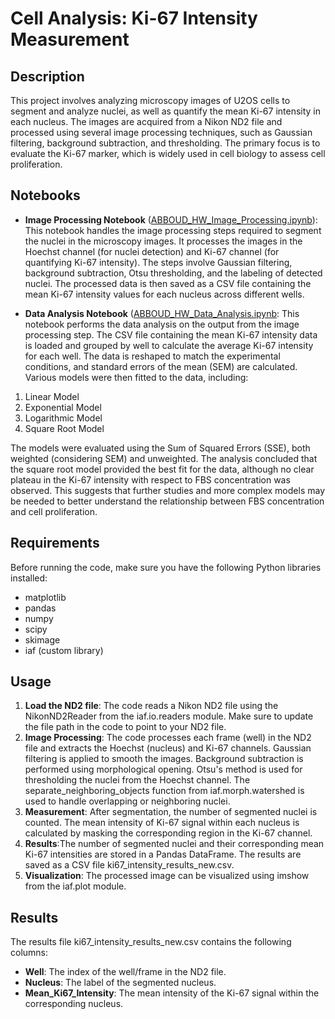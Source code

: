 # Cell Analysis: Ki-67 Intensity Measurement
## Description
This project involves analyzing microscopy images of U2OS cells to segment and analyze nuclei, as well as quantify the mean Ki-67 intensity in each nucleus. The images are acquired from a Nikon ND2 file and processed using several image processing techniques, such as Gaussian filtering, background subtraction, and thresholding. The primary focus is to evaluate the Ki-67 marker, which is widely used in cell biology to assess cell proliferation.
## Notebooks
- **Image Processing Notebook** ([ABBOUD_HW_Image_Processing.ipynb](ABBOUD_HW_Image_Processing.ipynb)):
This notebook handles the image processing steps required to segment the nuclei in the microscopy images.
It processes the images in the Hoechst channel (for nuclei detection) and Ki-67 channel (for quantifying Ki-67 intensity).
The steps involve Gaussian filtering, background subtraction, Otsu thresholding, and the labeling of detected nuclei.
The processed data is then saved as a CSV file containing the mean Ki-67 intensity values for each nucleus across different wells.

- **Data Analysis Notebook** ([ABBOUD_HW_Data_Analysis.ipynb](ABBOUD_HW_Data_Analysis.ipynb):
This notebook performs the data analysis on the output from the image processing step.
The CSV file containing the mean Ki-67 intensity data is loaded and grouped by well to calculate the average Ki-67 intensity for each well.
The data is reshaped to match the experimental conditions, and standard errors of the mean (SEM) are calculated.
Various models were then fitted to the data, including:
1. Linear Model
2. Exponential Model
3. Logarithmic Model
4. Square Root Model
   
The models were evaluated using the Sum of Squared Errors (SSE), both weighted (considering SEM) and unweighted.
The analysis concluded that the square root model provided the best fit for the data, although no clear plateau in the Ki-67 intensity with respect to FBS concentration was observed. This suggests that further studies and more complex models may be needed to better understand the relationship between FBS concentration and cell proliferation.

## Requirements
Before running the code, make sure you have the following Python libraries installed:
- matplotlib
- pandas
- numpy
- scipy
- skimage
- iaf (custom library)
## Usage
1. **Load the ND2 file**: The code reads a Nikon ND2 file using the NikonND2Reader from the iaf.io.readers module. Make sure to update the file path in the code to point to your ND2 file.
2. **Image Processing**:
The code processes each frame (well) in the ND2 file and extracts the Hoechst (nucleus) and Ki-67 channels.
Gaussian filtering is applied to smooth the images.
Background subtraction is performed using morphological opening.
Otsu's method is used for thresholding the nuclei from the Hoechst channel.
The separate_neighboring_objects function from iaf.morph.watershed is used to handle overlapping or neighboring nuclei.
3. **Measurement**: After segmentation, the number of segmented nuclei is counted.
The mean intensity of Ki-67 signal within each nucleus is calculated by masking the corresponding region in the Ki-67 channel.
4. **Results**:The number of segmented nuclei and their corresponding mean Ki-67 intensities are stored in a Pandas DataFrame.
The results are saved as a CSV file ki67_intensity_results_new.csv.
5. **Visualization**: The processed image can be visualized using imshow from the iaf.plot module.
## Results
The results file ki67_intensity_results_new.csv contains the following columns:
- **Well**: The index of the well/frame in the ND2 file.
- **Nucleus**: The label of the segmented nucleus.
- **Mean_Ki67_Intensity**: The mean intensity of the Ki-67 signal within the corresponding nucleus.
